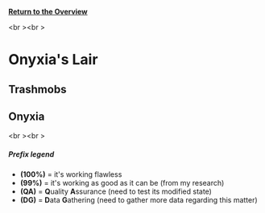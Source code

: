 <b><a href="https://github.com/MOUZU/BigWigs"> Return to the Overview </a></b>

<br \><br \>

# Onyxia's Lair

## Trashmobs

## Onyxia

<br \><br \>
##### Prefix legend
- <b>(100%)</b>  = it's working flawless
- <b>(99%)</b>   = it's working as good as it can be (from my research)
- <b>(QA)</b>    = <b>Q</b>uality <b>A</b>ssurance (need to test its modified state)
- <b>(DG)</b>    = <b>D</b>ata <b>G</b>athering (need to gather more data regarding this matter)
